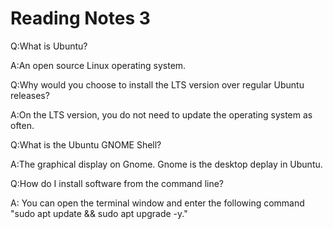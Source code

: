 # Reading Notes 3

Q:What is Ubuntu?

A:An open source Linux operating system.

Q:Why would you choose to install the LTS version over regular Ubuntu releases?

A:On the LTS version, you do not need to update the operating system as often.

Q:What is the Ubuntu GNOME Shell?

A:The graphical display on Gnome. Gnome is the desktop deplay in Ubuntu.

Q:How do I install software from the command line?

A: You can open the terminal window and enter the following command "sudo apt update && sudo apt upgrade -y."

